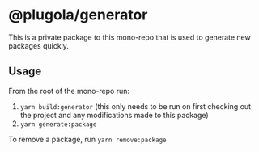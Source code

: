 # @plugola/generator

This is a private package to this mono-repo that is used to generate new packages quickly.

## Usage

From the root of the mono-repo run:

1. `yarn build:generator` (this only needs to be run on first checking out the project and any modifications made to this package)
1. `yarn generate:package`

To remove a package, run `yarn remove:package`

